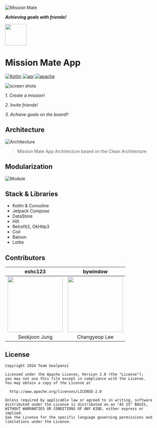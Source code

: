 ![Mission Mate](https://github.com/user-attachments/assets/531b3c01-0b03-4694-997f-b702dd7e5c66)

***Achieving goals with friends!***

<a href="https://play.google.com/store/apps/details?id=com.goalpanzi.mission_mate"><img src="https://play.google.com/intl/en_us/badges/static/images/badges/en_badge_web_generic.png" height="70"></a>


# Mission Mate App

[![Kotlin](https://img.shields.io/badge/Kotlin-2.0.0%2B-purple?logo=kotlin)](https://kotlinlang.org)
[![api](https://img.shields.io/badge/API-26%2B-green?logo=android)](https://developer.android.com/distribute/best-practices/develop/target-sdk)
[![apache](https://img.shields.io/badge/License-Apache2.0-blue?logo=apache)]()

![screen shots](https://github.com/user-attachments/assets/0a90af95-75fd-4ef8-96c2-f84ccdf84ccd)

*1. Create a mission!*

*2. Invite friends!*

*3. Achieve goals on the board!!*

## Architecture
![Architecture](https://github.com/user-attachments/assets/82c34ea9-c6ff-4cf8-a327-9917cbcf28ad)
> Mission Mate App Architecture based on the Clean Architecture 


## Modularization
![Module](https://github.com/user-attachments/assets/3dfd0d61-2f5f-4d60-81a4-6440898a6cb1)


## Stack & Libraries
- Kotlin & Coroutine
- Jetpack Compose
- DataStore
- Hilt
- Retrofit2, OkHttp3
- Coil
- Baloon
- Lottie

## Contributors
|  eshc123 | bywindow | 
| :------: | :------: | 
| <img src="https://avatars.githubusercontent.com/u/50227341?v=4" width="180"/> | <img src="https://avatars.githubusercontent.com/u/45834367?v=4" width="180px"/> |
|  Seokjoon Jung | Changyeop Lee | 

## License

    Copyright 2024 Team Goalpanzi
    
    Licensed under the Apache License, Version 2.0 (the "License");
    you may not use this file except in compliance with the License.
    You may obtain a copy of the License at
    
      http://www.apache.org/licenses/LICENSE-2.0
    
    Unless required by applicable law or agreed to in writing, software
    distributed under the License is distributed on an "AS IS" BASIS,
    WITHOUT WARRANTIES OR CONDITIONS OF ANY KIND, either express or implied.
    See the License for the specific language governing permissions and
    limitations under the License.

